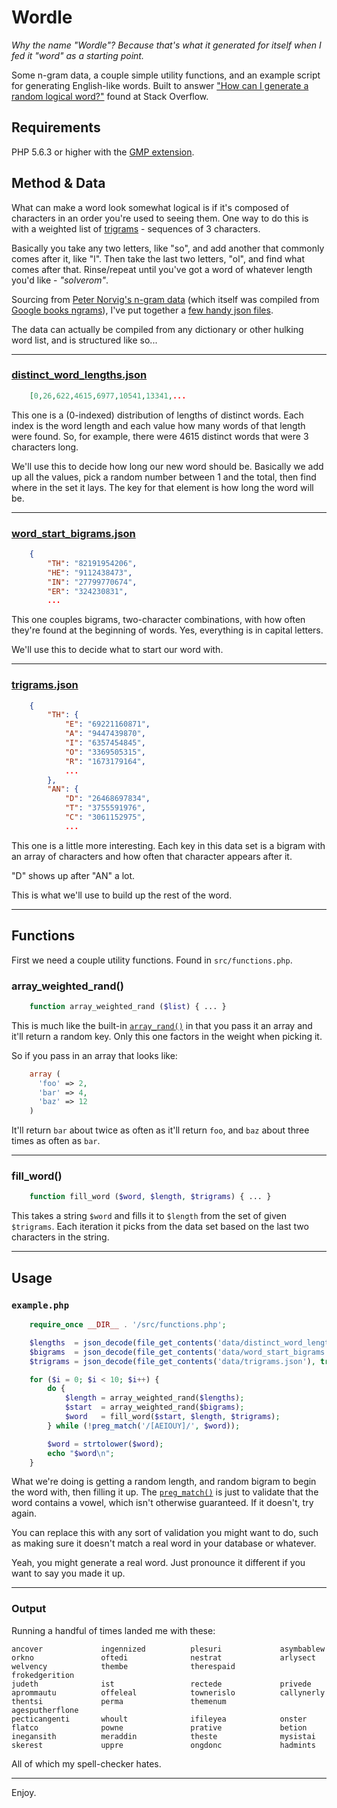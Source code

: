 Wordle
=======================

*Why the name "Wordle"? Because that's what it generated for itself when I fed it "word" as a starting point.*

Some n-gram data, a couple simple utility functions, and an example script for generating English-like words. Built to answer ["How can I generate a random logical word?"](http://stackoverflow.com/questions/25966526/how-can-i-generate-a-random-logical-word) found at Stack Overflow.

## Requirements ##

PHP 5.6.3 or higher with the [GMP extension](http://php.net/manual/en/book.gmp.php).

## Method & Data ##

What can make a word look somewhat logical is if it's composed of characters in an order you're used to seeing them. One way to do this is with a weighted list of [trigrams](http://en.wikipedia.org/wiki/Trigram) - sequences of 3 characters.

Basically you take any two letters, like "so", and add another that commonly comes after it, like "l". Then take the last two letters, "ol", and find what comes after that. Rinse/repeat until you've got a word of whatever length you'd like - *"solverom"*.

Sourcing from [Peter Norvig's n-gram data](http://norvig.com/mayzner.html) (which itself was compiled from [Google books ngrams](http://storage.googleapis.com/books/ngrams/books/datasetsv2.html)), I've put together a [few handy json files](https://github.com/pcrov/Wordle/tree/master/data).

The data can actually be compiled from any dictionary or other hulking word list, and is structured like so...

---

### [distinct_word_lengths.json](https://github.com/pcrov/Wordle/blob/master/data/distinct_word_lengths.json) ###

```json
    [0,26,622,4615,6977,10541,13341,...
```

This one is a (0-indexed) distribution of lengths of distinct words. Each index is the word length and each value how many words of that length were found. So, for example, there were 4615 distinct words that were 3 characters long.

We'll use this to decide how long our new word should be. Basically we add up all the values, pick a random number between 1 and the total, then find where in the set it lays. The key for that element is how long the word will be.

---

### [word_start_bigrams.json](https://github.com/pcrov/Wordle/blob/master/data/word_start_bigrams.json) ###

```json
    {
        "TH": "82191954206",
        "HE": "9112438473",
        "IN": "27799770674",
        "ER": "324230831",
        ...
```

This one couples bigrams, two-character combinations, with how often they're found at the beginning of words. Yes, everything is in capital letters.

We'll use this to decide what to start our word with.

---

### [trigrams.json](https://github.com/pcrov/Wordle/blob/master/data/trigrams.json) ###

```json
    {
        "TH": {
            "E": "69221160871",
            "A": "9447439870",
            "I": "6357454845",
            "O": "3369505315",
            "R": "1673179164",
            ...
        },
        "AN": {
            "D": "26468697834",
            "T": "3755591976",
            "C": "3061152975",
            ...
```

This one is a little more interesting. Each key in this data set is a bigram with an array of characters and how often that character appears after it.

"D" shows up after "AN" a lot.

This is what we'll use to build up the rest of the word.

---

## Functions ##

First we need a couple utility functions. Found in `src/functions.php`.

### array_weighted_rand() ###

```php
    function array_weighted_rand ($list) { ... }
```

This is much like the built-in [`array_rand()`](http://us2.php.net/manual/en/function.array-rand.php) in that you pass it an array and it'll return a random key. Only this one factors in the weight when picking it.

So if you pass in an array that looks like:

```php
    array (
      'foo' => 2,
      'bar' => 4,
      'baz' => 12
    )
```

It'll return `bar` about twice as often as it'll return `foo`, and `baz` about three times as often as `bar`.

---

### fill_word() ###

```php
    function fill_word ($word, $length, $trigrams) { ... }
```

This takes a string `$word` and fills it to `$length` from the set of given `$trigrams`. Each iteration it picks from the data set based on the last two characters in the string.

---

## Usage ##

### `example.php` ###

```php
    require_once __DIR__ . '/src/functions.php';

    $lengths  = json_decode(file_get_contents('data/distinct_word_lengths.json'), true);
    $bigrams  = json_decode(file_get_contents('data/word_start_bigrams.json'), true);
    $trigrams = json_decode(file_get_contents('data/trigrams.json'), true);

    for ($i = 0; $i < 10; $i++) {
        do {
            $length = array_weighted_rand($lengths);
            $start  = array_weighted_rand($bigrams);
            $word   = fill_word($start, $length, $trigrams);
        } while (!preg_match('/[AEIOUY]/', $word));

        $word = strtolower($word);
        echo "$word\n";
    }

```

What we're doing is getting a random length, and random bigram to begin the word with, then filling it up. The [`preg_match()`](http://us1.php.net/manual/en/function.preg-match.php) is just to validate that the word contains a vowel, which isn't otherwise guaranteed. If it doesn't, try again.

You can replace this with any sort of validation you might want to do, such as making sure it doesn't match a real word in your database or whatever.

Yeah, you might generate a real word. Just pronounce it different if you want to say you made it up.

---

### Output ###

Running a handful of times landed me with these:

    ancover             ingennized          plesuri             asymbablew
    orkno               oftedi              nestrat             arlysect
    welvency            thembe              therespaid          frokedgerition
    judeth              ist                 rectede             privede
    aprommautu          offeleal            townerislo          callynerly
    thentsi             perma               themenum            agesputherflone
    pecticangenti       whoult              ifileyea            onster
    flatco              powne               prative             betion
    inegansith          meraddin            theste              mysistai
    skerest             uppre               ongdonc             hadmints

All of which my spell-checker hates.

---

Enjoy.